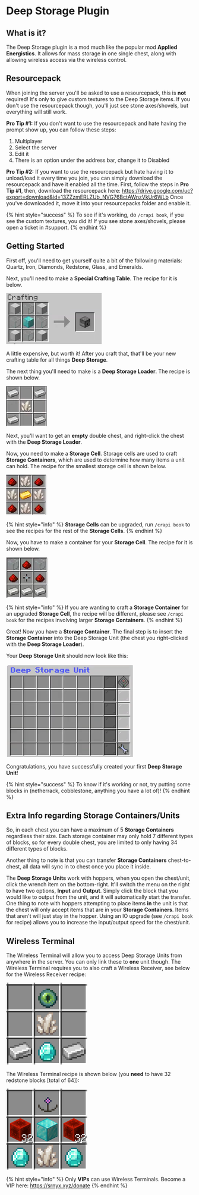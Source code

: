 # Deep Storage Plugin

## What is it?
The Deep Storage plugin is a mod much like the popular mod **Applied Energistics**. It allows for mass storage in one single chest, along with allowing wireless access via the wireless control.

## Resourcepack
When joining the server you'll be asked to use a resourcepack, this is **not** required!
It's only to give custom textures to the Deep Storage items. If you don't use the resourcepack though, you'll just see stone axes/shovels, but everything will still work.

**Pro Tip #1:**
If you don't want to use the resourcepack and hate having the prompt show up, you can follow these steps:
1. Multiplayer
2. Select the server
3. Edit it
4. There is an option under the address bar, change it to Disabled

**Pro Tip #2:**
If you want to use the resourcepack but hate having it to unload/load it every time you join, you can simply download the resourcepack and have it enabled all the time.
First, follow the steps in **Pro Tip #1**, then, download the resourcepack here: https://drive.google.com/uc?export=download&id=13ZZzmERLZUb_NVG76BctAWnzVkUr6WLb
Once you've downloaded it, move it into your resourcepacks folder and enable it.

{% hint style="success" %} To see if it's working, do `/crapi book`, if you see the custom textures, you did it! If you see stone axes/shovels, please open a ticket in #support. {% endhint %}

## Getting Started
First off, you'll need to get yourself quite a bit of the following materials: Quartz, Iron, Diamonds, Redstone, Glass, and Emeralds.

Next, you'll need to make a **Special Crafting Table**. The recipe for it is below.

![4 Iron Blocks, 4 Glass, 1 Diamond Block](../.gitbook/assets/deepstoragecraftingtablerecipe.PNG)

A little expensive, but worth it!
After you craft that, that'll be your new crafting table for all things **Deep Storage**.

The next thing you'll need to make is a **Deep Storage Loader**. The recipe is shown below.

![4 Iron, 1 Quarts](../.gitbook/assets/deepstorageloaderrecipe.PNG)

Next, you'll want to get an **empty** double chest, and right-click the chest with the **Deep Storage Loader**.

Now, you need to make a **Storage Cell**. Storage cells are used to craft **Storage Containers**, which are used to determine how many items a unit can hold.
The recipe for the smallest storage cell is shown below.

![4 Redstone, 4 Quartz, 1 Gold](../.gitbook/assets/storagecell1krecipe.PNG)

{% hint style="info" %} **Storage Cells** can be upgraded, run `/crapi book` to see the recipes for the rest of the **Storage Cells**. {% endhint %}

Now, you have to make a container for your **Storage Cell**. The recipe for it is shown below.

![2 Glass, 3 Redstone, 1 Storage Cell (1k), 3 Iron](../.gitbook/assets/storagecellcontainerrecipe.PNG)

{% hint style="info" %} If you are wanting to craft a **Storage Container** for an upgraded **Storage Cell**, the recipe will be different, please see `/crapi book` for the recipes involving larger **Storage Containers**. {% endhint %}

Great! Now you have a **Storage Container**.
The final step is to insert the **Storage Container** into the Deep Storage Unit (the chest you right-clicked with the **Deep Storage Loader**).

Your **Deep Storage Unit** should now look like this:

![](../.gitbook/assets/deepstorageunitexample.PNG)

Congratulations, you have successfully created your first **Deep Storage Unit**!

{% hint style="success" %} To know if it's working or not, try putting some blocks in (netherrack, cobblestone, anything you have a lot of)! {% endhint %}

## Extra Info regarding Storage Containers/Units
So, in each chest you can have a maximum of 5 **Storage Containers** regardless their size. Each storage container may only hold 7 different types of blocks, so for every double chest, you are limited to only having 34 different types of blocks.

Another thing to note is that you can transfer **Storage Containers** chest-to-chest, all data will sync in to chest once you place it inside.

The **Deep Storage Units** work with hoppers, when you open the chest/unit, click the wrench item on the bottom-right. It'll switch the menu on the right to have two options, **Input** and **Output**. Simply click the block that you would like to output from the unit, and it will automatically start the transfer. One thing to note with hoppers attempting to place items **in** the unit is that the chest will only accept items that are in your **Storage Containers**. Items that aren't will just stay in the hopper.
Using an IO upgrade (see `/crapi book` for recipe) allows you to increase the input/output speed for the chest/unit.

## Wireless Terminal
The Wireless Terminal will allow you to access Deep Storage Units from anywhere in the server. You can only link these to **one** unit though.
The Wireless Terminal requires you to also craft a Wireless Receiver, see below for the Wireless Receiver recipe:

![](../.gitbook/assets/wirelessreceiver.PNG)

The Wireless Terminal recipe is shown below (you **need** to have 32 redstone blocks [total of 64]):

![](../.gitbook/assets/wirelessterminal.PNG)

{% hint style="info" %} Only **VIPs** can use Wireless Terminals. Become a VIP here: https://srnyx.xyz/donate {% endhint %}
